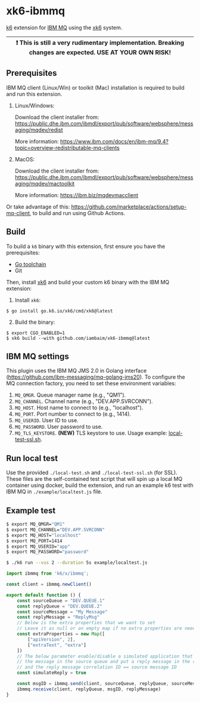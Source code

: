 # xk6-ibmmq

[k6](https://go.k6.io/k6) extension for [IBM MQ](https://www.ibm.com/products/mq) using the [xk6](https://github.com/grafana/xk6)
system.

| :exclamation: This is still a very rudimentary implementation. Breaking changes are expected. USE AT YOUR OWN RISK! |
|------|

## Prerequisites

IBM MQ client (Linux/Win) or toolkit (Mac) installation is required to build and run this extension. 

1. Linux/Windows:

   Download the client installer from: https://public.dhe.ibm.com/ibmdl/export/pub/software/websphere/messaging/mqdev/redist

   More information: https://www.ibm.com/docs/en/ibm-mq/9.4?topic=overview-redistributable-mq-clients

2. MacOS:

   Download the client installer from: https://public.dhe.ibm.com/ibmdl/export/pub/software/websphere/messaging/mqdev/mactoolkit

   More information: https://ibm.biz/mqdevmacclient

Or take advantage of this: https://github.com/marketplace/actions/setup-mq-client, to build and run using Github Actions.

## Build

To build a `k6` binary with this extension, first ensure you have the prerequisites:

- [Go toolchain](https://go101.org/article/go-toolchain.html)
- Git

Then, install [xk6](https://github.com/grafana/xk6) and build your custom k6 binary with the IBM MQ extension:

1. Install `xk6`:

  ```shell
  $ go install go.k6.io/xk6/cmd/xk6@latest
  ```

2. Build the binary:

  ```shell
  $ export CGO_ENABLED=1
  $ xk6 build --with github.com/iambaim/xk6-ibmmq@latest
  ```

## IBM MQ settings

This plugin uses the IBM MQ JMS 2.0 in Golang interface (https://github.com/ibm-messaging/mq-golang-jms20).
To configure the MQ connection factory, you need to set these environment variables:

1. `MQ_QMGR`. Queue manager name (e.g., "QM1").
2. `MQ_CHANNEL`. Channel name (e.g., "DEV.APP.SVRCONN").
3. `MQ_HOST`. Host name to connect to (e.g., "localhost").
4. `MQ_PORT`. Port number to connect to (e.g., 1414).
5. `MQ_USERID`. User ID to use.
6. `MQ_PASSWORD`. User password to use.
7. `MQ_TLS_KEYSTORE`. **(NEW)** TLS keystore to use. Usage example: [local-test-ssl.sh](./local-test-ssl.sh).

## Run local test

Use the provided `./local-test.sh` and `./local-test-ssl.sh` (for SSL). 
These files are the self-contained test script that will spin up a local MQ
container using docker, build the extension, and run an example k6 test with
IBM MQ in `./example/localtest.js` file.

## Example test

```bash
$ export MQ_QMGR="QM1"
$ export MQ_CHANNEL="DEV.APP.SVRCONN"
$ export MQ_HOST="localhost"
$ export MQ_PORT=1414
$ export MQ_USERID="app"
$ export MQ_PASSWORD="password"

$ ./k6 run --vus 2 --duration 5s example/localtest.js
```

```javascript
import ibmmq from 'k6/x/ibmmq';

const client = ibmmq.newClient()

export default function () {
    const sourceQueue = "DEV.QUEUE.1"
    const replyQueue = "DEV.QUEUE.2"
    const sourceMessage = "My Message"
    const replyMessage = "ReplyMsg"
    // Below is the extra properties that we want to set
    // Leave it as null or an empty map if no extra properties are needed
    const extraProperties = new Map([
        ["apiVersion", 2],
        ["extraText", "extra"]
    ])
    // The below parameter enable/disable a simulated application that will consume
    // the message in the source queue and put a reply message in the reply queue
    // and the reply message correlation ID == source message ID
    const simulateReply = true

    const msgID = ibmmq.send(client, sourceQueue, replyQueue, sourceMessage, simulateReply)
    ibmmq.receive(client, replyQueue, msgID, replyMessage)
}
```